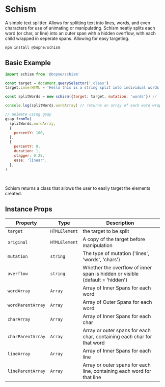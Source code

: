# Schism

A simple text splitter. Allows for splitting text into lines, words, and even characters for use of animating or
manipulating. Schism neatly splits each word (or char, or line) into an outer span with a hidden overflow, with each child wrapped in
seperate spans. Allowing for easy targeting.

```js
npm install @bnpne/schism
```

## Basic Example

```js
import schism from '@bnpne/schism'

const target = document.querySelector('.class')
target.innerHTML = 'Hello this is a string split into individual words'

const splitWords = new schism({target: target, mutation: 'words'}) // 'chars', 'words', 'lines'

console.log(splitWords.wordArray) // returns an array of each word wrapped in an inner span, perfect for animating

// animate using gsap
gsap.fromTo(
  splitWords.wordArray,
  {
    percentY: 100,
  },
  {
    percentY: 0,
    duration: 1,
    stagger: 0.25,
    ease: 'linear',
  },
)
```

<br />

Schism returns a class that allows the user to easily target the elements created.

## Instance Props

| Property          | Type          | Description                                                                  |
| ----------------- | ------------- | ---------------------------------------------------------------------------- |
| `target`          | `HTMLElement` | the target to be split                                                       |
| `original`        | `HTMLElement` | A copy of the target before manipulation                                     |
| `mutation`        | `string`      | The type of mutation ('lines', 'words', 'chars')                             |
| `overflow`        | `string`      | Whether the overflow of inner span is hidden or visible (default = 'hidden') |
| `wordArray`       | `Array`       | Array of Inner Spans for each word                                           |
| `wordParentArray` | `Array`       | Array of Outer Spans for each word                                           |
| `charArray`       | `Array`       | Array of Inner Spans for each char                                           |
| `charParentArray` | `Array`       | Array or outer spans for each char, containing each char for that word       |
| `lineArray`       | `Array`       | Array of Inner Spans for each line                                           |
| `lineParentArray` | `Array`       | Array or outer spans for each line, containing each word for that line       |
